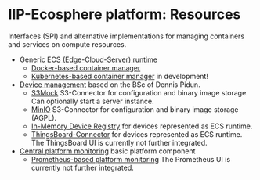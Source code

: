 # IIP-Ecosphere platform: Resources

Interfaces (SPI) and alternative implementations for managing containers and services on compute resources.

* Generic [ECS (Edge-Cloud-Server) runtime](https://github.com/iip-ecosphere/platform/tree/main/platform/resources/ecsRuntime/README.md)
    * [Docker-based container manager](https://github.com/iip-ecosphere/platform/tree/main/platform/resources/ecsRuntime.docker/README.md)
    * [Kubernetes-based container manager](https://github.com/iip-ecosphere/platform/tree/main/platform/resources/ecsRuntime.kubernetes/README.md) in development!
* [Device management](https://github.com/iip-ecosphere/platform/tree/main/platform/resources/deviceMgt/README.md) based on the BSc of Dennis Pidun.
     * [S3Mock](https://github.com/iip-ecosphere/platform/tree/main/platform/resources/deviceMgt.s3mock/README.md) S3-Connector for configuration and binary image storage. Can optionally start a server instance.
     * [MinIO](https://github.com/iip-ecosphere/platform/tree/main/platform/resources/deviceMgt.minio/README.md) S3-Connector for configuration and binary image storage (AGPL).
     * [In-Memory Device Registry](https://github.com/iip-ecosphere/platform/tree/main/platform/resources/deviceMgt.basicRegistry/README.md) for devices represented as ECS runtime.
     * [ThingsBoard-Connector](https://github.com/iip-ecosphere/platform/tree/main/platform/resources/deviceMgt.thingsboard/README.md) for devices represented as ECS runtime. The ThingsBoard UI is currently not further integrated.
* [Central platform monitoring](https://github.com/iip-ecosphere/platform/tree/main/platform/resources/monitoring/README.md) basic platform component
   * [Prometheus-based platform monitoring](https://github.com/iip-ecosphere/platform/tree/main/platform/resources/monitoring.prometheus/README.md) The Prometheus UI is currently not further integrated.

